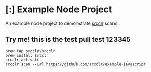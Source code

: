 # [:] Example Node Project

An example node project to demonstrate [srcclr](https://www.srcclr.com) scans.


## Try me! this is the test pull test 123345


```
brew tap srcclr/srcclr
brew install srcclr
srcclr activate
srcclr scan --url https://github.com/srcclr/example-javascript
```

